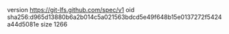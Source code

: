version https://git-lfs.github.com/spec/v1
oid sha256:d965d13880b6a2b014c5a021563bdcd5e49f648b15e0137272f5424a44d5081e
size 1266
